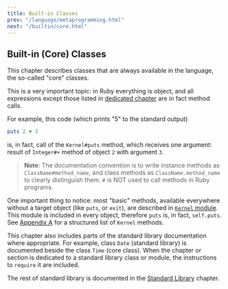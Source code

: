 ```yaml
---
title: Built-in Classes
prev: "/language/metaprogramming.html"
next: "/builtin/core.html"
---
```


## Built-in (Core) Classes[](#built-in-core-classes)

This chapter describes classes that are always available in the language, the so-called "core" classes.

This is a very important topic: in Ruby everything is object, and all expressions except those listed in [dedicated chapter](language/control-expressions.md) are in fact method calls.

For example, this code (which prints "5" to the standard output)


```ruby
puts 2 + 3
```

is, in fact, call of the `Kernel#puts` method, which receives one argument: result of `Integer#+` method of object `2` with argument `3`.

> **Note**\: The documentation convention is to write instance methods as `ClassName#method_name`, and class methods as `ClassName.method_name` to clearly distinguish them. `#` is NOT used to call methods in Ruby programs.

One important thing to notice: most "basic" methods, available everywhere without a target object (like `puts`, or `exit`), are described in [`Kernel` module](builtin/core.md#kernel). This module is included in every object, therefore `puts` is, in fact, `self.puts`. See [Appendix A](appendix-a.md) for a structured list of `Kernel` methods.

This chapter also includes parts of the standard library documentation where appropriate. For example, class `Date` (standard library) is documented beside the class `Time` (core class). When the chapter or section is dedicated to a standard library class or module, the instructions to `require` it are included.

The rest of standard library is documented in the [Standard Library](stdlib.md) chapter.

